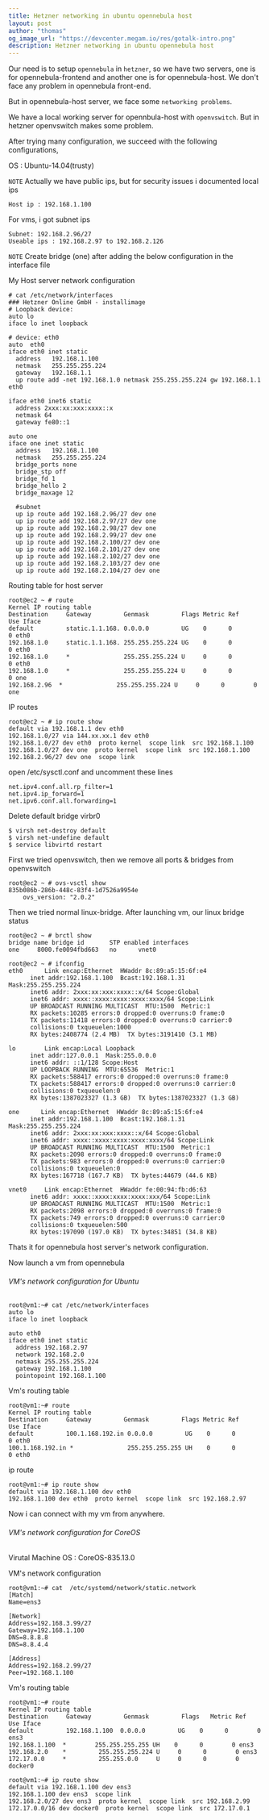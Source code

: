 ```yaml
---
title: Hetzner networking in ubuntu opennebula host
layout: post
author: "thomas"
og_image_url: "https://devcenter.megam.io/res/gotalk-intro.png"
description: Hetzner networking in ubuntu opennebula host
---
```

Our need is to setup `opennebula` in `hetzner`, so we have two servers, one is for opennebula-frontend and another one is for opennebula-host. We don't face any problem in opennebula front-end.

But in opennebula-host server, we face some `networking problems`.

We have a local working server for opennbula-host with `openvswitch`. But in hetzner openvswitch makes some problem.

After trying many configuration, we succeed with the following configurations,

OS : Ubuntu-14.04(trusty)

`NOTE`
Actually we have public ips, but for security issues i documented local ips

    Host ip : 192.168.1.100

For vms, i got subnet ips

	Subnet: 192.168.2.96/27
    Useable ips : 192.168.2.97 to 192.168.2.126

`NOTE` Create bridge (one) after adding the below configuration in the interface file

My Host server network configuration

	# cat /etc/network/interfaces
	### Hetzner Online GmbH - installimage
	# Loopback device:
	auto lo
	iface lo inet loopback

	# device: eth0
	auto  eth0
	iface eth0 inet static
	  address   192.168.1.100
	  netmask   255.255.255.224
	  gateway   192.168.1.1
	  up route add -net 192.168.1.0 netmask 255.255.255.224 gw 192.168.1.1 eth0

	iface eth0 inet6 static
	  address 2xxx:xx:xxx:xxxx::x
	  netmask 64
	  gateway fe80::1

	auto one
	iface one inet static
	  address   192.168.1.100
	  netmask   255.255.255.224
	  bridge_ports none
	  bridge_stp off
	  bridge_fd 1
	  bridge_hello 2
	  bridge_maxage 12

	  #subnet
	  up ip route add 192.168.2.96/27 dev one
	  up ip route add 192.168.2.97/27 dev one
	  up ip route add 192.168.2.98/27 dev one
	  up ip route add 192.168.2.99/27 dev one
	  up ip route add 192.168.2.100/27 dev one
	  up ip route add 192.168.2.101/27 dev one
	  up ip route add 192.168.2.102/27 dev one
	  up ip route add 192.168.2.103/27 dev one
	  up ip route add 192.168.2.104/27 dev one

Routing table for host server

	root@ec2 ~ # route
	Kernel IP routing table
	Destination     Gateway         Genmask         Flags Metric Ref    Use Iface
	default         static.1.1.168. 0.0.0.0         UG    0      0        0 eth0
	192.168.1.0     static.1.1.168. 255.255.255.224 UG    0      0        0 eth0
	192.168.1.0     *               255.255.255.224 U     0      0        0 eth0
	192.168.1.0     *               255.255.255.224 U     0      0        0 one
	192.168.2.96  *               255.255.255.224 U     0      0        0 one

IP routes

	root@ec2 ~ # ip route show
	default via 192.168.1.1 dev eth0
	192.168.1.0/27 via 144.xx.xx.1 dev eth0
	192.168.1.0/27 dev eth0  proto kernel  scope link  src 192.168.1.100
	192.168.1.0/27 dev one  proto kernel  scope link  src 192.168.1.100
	192.168.2.96/27 dev one  scope link


open /etc/sysctl.conf and uncomment these lines

	net.ipv4.conf.all.rp_filter=1
    net.ipv4.ip_forward=1
    net.ipv6.conf.all.forwarding=1


Delete default bridge virbr0

	$ virsh net-destroy default
	$ virsh net-undefine default
	$ service libvirtd restart

First we tried openvswitch, then we remove all ports & bridges from openvswitch

	root@ec2 ~ # ovs-vsctl show
	835b086b-286b-448c-83f4-1d7526a9954e
	    ovs_version: "2.0.2"

 Then we tried normal linux-bridge. After launching vm, our linux bridge status

 	root@ec2 ~ # brctl show
	bridge name	bridge id		STP enabled	interfaces
	one		8000.fe0094fbd663	no		vnet0

    root@ec2 ~ # ifconfig
	eth0      Link encap:Ethernet  HWaddr 8c:89:a5:15:6f:e4  
          inet addr:192.168.1.100  Bcast:192.168.1.31  Mask:255.255.255.224
          inet6 addr: 2xxx:xx:xxx:xxxx::x/64 Scope:Global
          inet6 addr: xxxx::xxxx:xxxx:xxxx:xxxx/64 Scope:Link
          UP BROADCAST RUNNING MULTICAST  MTU:1500  Metric:1
          RX packets:10285 errors:0 dropped:0 overruns:0 frame:0
          TX packets:11418 errors:0 dropped:0 overruns:0 carrier:0
          collisions:0 txqueuelen:1000
          RX bytes:2408774 (2.4 MB)  TX bytes:3191410 (3.1 MB)

	lo        Link encap:Local Loopback  
          inet addr:127.0.0.1  Mask:255.0.0.0
          inet6 addr: ::1/128 Scope:Host
          UP LOOPBACK RUNNING  MTU:65536  Metric:1
          RX packets:588417 errors:0 dropped:0 overruns:0 frame:0
          TX packets:588417 errors:0 dropped:0 overruns:0 carrier:0
          collisions:0 txqueuelen:0
          RX bytes:1387023327 (1.3 GB)  TX bytes:1387023327 (1.3 GB)

	one      Link encap:Ethernet  HWaddr 8c:89:a5:15:6f:e4  
          inet addr:192.168.1.100  Bcast:192.168.1.31  Mask:255.255.255.224
          inet6 addr: 2xxx:xx:xxx:xxxx::x/64 Scope:Global
          inet6 addr: xxxx::xxxx:xxxx:xxxx:xxxx/64 Scope:Link
          UP BROADCAST RUNNING MULTICAST  MTU:1500  Metric:1
          RX packets:2098 errors:0 dropped:0 overruns:0 frame:0
          TX packets:983 errors:0 dropped:0 overruns:0 carrier:0
          collisions:0 txqueuelen:0
          RX bytes:167718 (167.7 KB)  TX bytes:44679 (44.6 KB)

	vnet0     Link encap:Ethernet  HWaddr fe:00:94:fb:d6:63  
          inet6 addr: xxxx::xxxx:xxxx:xxxx:xxx/64 Scope:Link
          UP BROADCAST RUNNING MULTICAST  MTU:1500  Metric:1
          RX packets:2098 errors:0 dropped:0 overruns:0 frame:0
          TX packets:749 errors:0 dropped:0 overruns:0 carrier:0
          collisions:0 txqueuelen:500
          RX bytes:197090 (197.0 KB)  TX bytes:34851 (34.8 KB)



Thats it for opennebula host server's network configuration.

Now launch a vm from opennebula

###### VM's network configuration for Ubuntu

	root@vm1:~# cat /etc/network/interfaces
	auto lo
	iface lo inet loopback

	auto eth0
	iface eth0 inet static
	  address 192.168.2.97
	  network 192.168.2.0
	  netmask 255.255.255.224
	  gateway 192.168.1.100
	  pointopoint 192.168.1.100


Vm's routing table

	root@vm1:~# route
	Kernel IP routing table
	Destination     Gateway         Genmask         Flags Metric Ref    Use Iface
	default         100.1.168.192.in 0.0.0.0         UG    0      0        0 eth0
	100.1.168.192.in *               255.255.255.255 UH    0      0        0 eth0


ip route

	root@vm1:~# ip route show
	default via 192.168.1.100 dev eth0
	192.168.1.100 dev eth0  proto kernel  scope link  src 192.168.2.97

Now i can connect with my vm from anywhere.


###### VM's network configuration for CoreOS

Virutal Machine OS : CoreOS-835.13.0

VM's network configuration

	root@vm1:~# cat  /etc/systemd/network/static.network
	[Match]
	Name=ens3

	[Network]
	Address=192.168.3.99/27
	Gateway=192.168.1.100
	DNS=8.8.8.8
	DNS=8.8.4.4

	[Address]
	Address=192.168.2.99/27
	Peer=192.168.1.100

Vm's routing table

	root@vm1:~# route
	Kernel IP routing table
	Destination     Gateway         Genmask         Flags 	Metric Ref    Use Iface
	default         192.168.1.100  0.0.0.0         UG    0      0        0 ens3
	192.168.1.100  *        255.255.255.255 UH    0      0        0 ens3
	192.168.2.0    *         255.255.255.224 U     0      0        0 ens3
	172.17.0.0     *         255.255.0.0     U     0      0        0 docker0

	root@vm1:~# ip route show
	default via 192.168.1.100 dev ens3
	192.168.1.100 dev ens3  scope link
	192.168.2.0/27 dev ens3  proto kernel  scope link  src 192.168.2.99
	172.17.0.0/16 dev docker0  proto kernel  scope link  src 172.17.0.1
